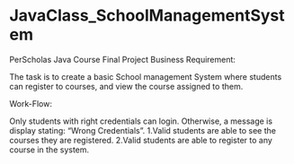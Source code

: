 # JavaClass_SchoolManagementSystem
PerScholas Java Course Final Project
Business Requirement:

The task is to create a basic School management System where students can register to courses, and view the course assigned to them.

Work-Flow:

Only students with right credentials can login. Otherwise, a message is display stating: “Wrong Credentials”.
1.Valid students are able to see the courses they are registered.
2.Valid students are able to register to any course in the system.
